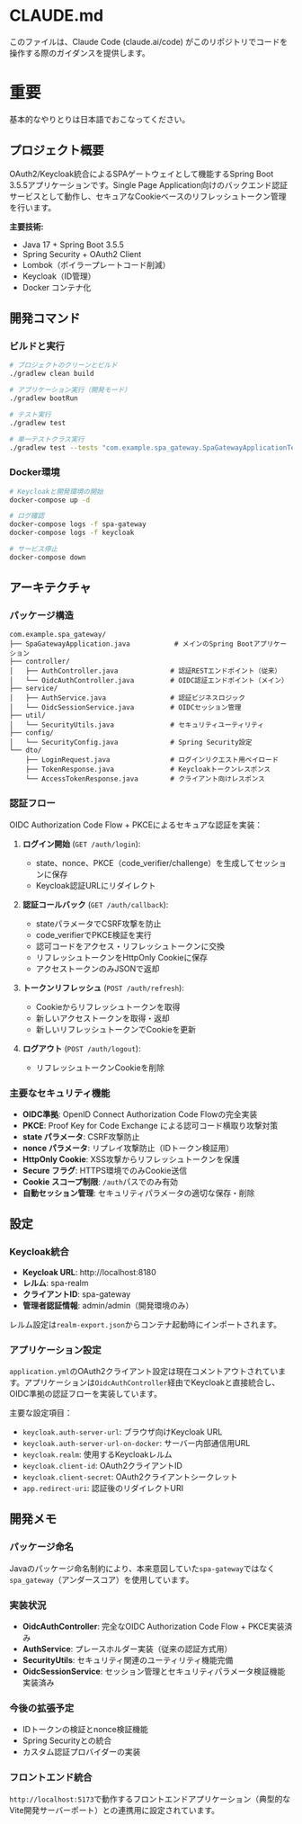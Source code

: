 # CLAUDE.md

このファイルは、Claude Code (claude.ai/code) がこのリポジトリでコードを操作する際のガイダンスを提供します。

# 重要

基本的なやりとりは日本語でおこなってください。

## プロジェクト概要

OAuth2/Keycloak統合によるSPAゲートウェイとして機能するSpring Boot 3.5.5アプリケーションです。Single Page Application向けのバックエンド認証サービスとして動作し、セキュアなCookieベースのリフレッシュトークン管理を行います。

**主要技術:**
- Java 17 + Spring Boot 3.5.5
- Spring Security + OAuth2 Client
- Lombok（ボイラープレートコード削減）
- Keycloak（ID管理）
- Docker コンテナ化

## 開発コマンド

### ビルドと実行
```bash
# プロジェクトのクリーンとビルド
./gradlew clean build

# アプリケーション実行（開発モード）
./gradlew bootRun

# テスト実行
./gradlew test

# 単一テストクラス実行
./gradlew test --tests "com.example.spa_gateway.SpaGatewayApplicationTests"
```

### Docker環境
```bash
# Keycloakと開発環境の開始
docker-compose up -d

# ログ確認
docker-compose logs -f spa-gateway
docker-compose logs -f keycloak

# サービス停止
docker-compose down
```

## アーキテクチャ

### パッケージ構造
```
com.example.spa_gateway/
├── SpaGatewayApplication.java           # メインのSpring Bootアプリケーション
├── controller/
│   ├── AuthController.java             # 認証RESTエンドポイント（従来）
│   └── OidcAuthController.java         # OIDC認証エンドポイント（メイン）
├── service/
│   ├── AuthService.java                # 認証ビジネスロジック
│   └── OidcSessionService.java         # OIDCセッション管理
├── util/
│   └── SecurityUtils.java              # セキュリティユーティリティ
├── config/
│   └── SecurityConfig.java             # Spring Security設定
└── dto/
    ├── LoginRequest.java               # ログインリクエスト用ペイロード
    ├── TokenResponse.java              # Keycloakトークンレスポンス
    └── AccessTokenResponse.java        # クライアント向けレスポンス
```

### 認証フロー
OIDC Authorization Code Flow + PKCEによるセキュアな認証を実装：

1. **ログイン開始** (`GET /auth/login`): 
   - state、nonce、PKCE（code_verifier/challenge）を生成してセッションに保存
   - Keycloak認証URLにリダイレクト
   
2. **認証コールバック** (`GET /auth/callback`):
   - stateパラメータでCSRF攻撃を防止
   - code_verifierでPKCE検証を実行
   - 認可コードをアクセス・リフレッシュトークンに交換
   - リフレッシュトークンをHttpOnly Cookieに保存
   - アクセストークンのみJSONで返却
   
3. **トークンリフレッシュ** (`POST /auth/refresh`):
   - Cookieからリフレッシュトークンを取得
   - 新しいアクセストークンを取得・返却
   - 新しいリフレッシュトークンでCookieを更新
   
4. **ログアウト** (`POST /auth/logout`): 
   - リフレッシュトークンCookieを削除

### 主要なセキュリティ機能
- **OIDC準拠**: OpenID Connect Authorization Code Flowの完全実装
- **PKCE**: Proof Key for Code Exchange による認可コード横取り攻撃対策
- **state パラメータ**: CSRF攻撃防止
- **nonce パラメータ**: リプレイ攻撃防止（IDトークン検証用）
- **HttpOnly Cookie**: XSS攻撃からリフレッシュトークンを保護
- **Secure フラグ**: HTTPS環境でのみCookie送信
- **Cookie スコープ制限**: `/auth`パスでのみ有効
- **自動セッション管理**: セキュリティパラメータの適切な保存・削除

## 設定

### Keycloak統合
- **Keycloak URL**: http://localhost:8180
- **レルム**: spa-realm
- **クライアントID**: spa-gateway
- **管理者認証情報**: admin/admin（開発環境のみ）

レルム設定は`realm-export.json`からコンテナ起動時にインポートされます。

### アプリケーション設定
`application.yml`のOAuth2クライアント設定は現在コメントアウトされています。アプリケーションは`OidcAuthController`経由でKeycloakと直接統合し、OIDC準拠の認証フローを実装しています。

主要な設定項目：
- `keycloak.auth-server-url`: ブラウザ向けKeycloak URL
- `keycloak.auth-server-url-on-docker`: サーバー内部通信用URL
- `keycloak.realm`: 使用するKeycloakレルム
- `keycloak.client-id`: OAuth2クライアントID
- `keycloak.client-secret`: OAuth2クライアントシークレット
- `app.redirect-uri`: 認証後のリダイレクトURI

## 開発メモ

### パッケージ命名
Javaのパッケージ命名制約により、本来意図していた`spa-gateway`ではなく`spa_gateway`（アンダースコア）を使用しています。

### 実装状況
- **OidcAuthController**: 完全なOIDC Authorization Code Flow + PKCE実装済み
- **AuthService**: プレースホルダー実装（従来の認証方式用）
- **SecurityUtils**: セキュリティ関連のユーティリティ機能完備
- **OidcSessionService**: セッション管理とセキュリティパラメータ検証機能実装済み

### 今後の拡張予定
- IDトークンの検証とnonce検証機能
- Spring Securityとの統合
- カスタム認証プロバイダーの実装

### フロントエンド統合
`http://localhost:5173`で動作するフロントエンドアプリケーション（典型的なVite開発サーバーポート）との連携用に設定されています。